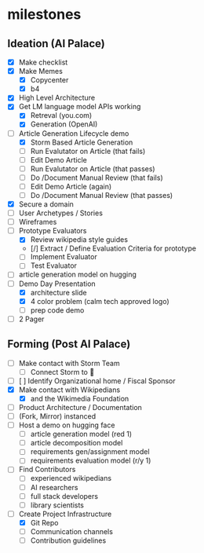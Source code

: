 # milestones

## Ideation (AI Palace)

- [x] Make checklist
- [x] Make Memes
  - [x] Copycenter
  - [x] b4 
- [x] High Level Architecture
- [x] Get LM language model APIs working
  - [x] Retreval (you.com)
  - [x] Generation (OpenAI)
- [ ] Article Generation Lifecycle demo
  - [x] Storm Based Article Generation
  - [ ] Run Evalutator on Article (that fails)
  - [ ] Edit Demo Article
  - [ ] Run Evalutator on Article (that passes)
  - [ ] Do /Document Manual Review (that fails)
  - [ ] Edit Demo Article (again)
  - [ ] Do /Document Manual Review (that passes)
- [x] Secure a domain
- [ ] User Archetypes / Stories
- [ ] Wireframes
- [ ] Prototype Evaluators
  - [x] Review wikipedia style guides
  - [/] Extract / Define Evaluation Criteria for prototype
  - [ ] Implement Evaluator
  - [ ] Test Evaluator
- [ ] article generation model on hugging
- [ ] Demo Day Presentation
  - [x] architecture slide
  - [x] 4 color problem (calm tech approved logo)
  - [ ] prep code demo
- [ ] 2 Pager

## Forming (Post AI Palace)

- [ ] Make contact with Storm Team
  - [ ] Connect Storm to 🤗
- [ ] [ ] Identify Organizational home / Fiscal Sponsor
- [x] Make contact with Wikipedians
  - [x] and the Wikimedia Foundation
- [ ] Product Architecture / Documentation
- [ ] (Fork, Mirror) instanced
- [ ] Host a demo on hugging face
  - [ ] article generation model (red 1)
  - [ ] article decomposition model
  - [ ] requirements gen/assignment model 
  - [ ] requirements evaluation model (r/y 1) 
- [ ] Find Contributors
  - [ ] experienced wikipedians
  - [ ] AI researchers
  - [ ] full stack developers
  - [ ] library scientists
- [ ] Create Project Infrastructure
  - [x] Git Repo
  - [ ] Communication channels
  - [ ] Contribution guidelines
